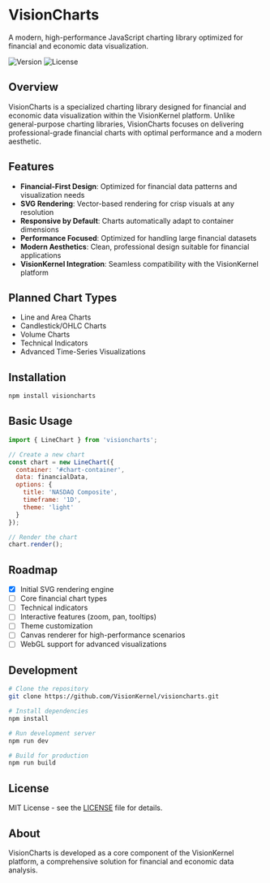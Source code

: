 # VisionCharts

A modern, high-performance JavaScript charting library optimized for financial and economic data visualization.

![Version](https://img.shields.io/badge/version-0.1.0-blue.svg)
![License](https://img.shields.io/badge/license-MIT-green.svg)

## Overview

VisionCharts is a specialized charting library designed for financial and economic data visualization within the VisionKernel platform. Unlike general-purpose charting libraries, VisionCharts focuses on delivering professional-grade financial charts with optimal performance and a modern aesthetic.

## Features

- **Financial-First Design**: Optimized for financial data patterns and visualization needs
- **SVG Rendering**: Vector-based rendering for crisp visuals at any resolution
- **Responsive by Default**: Charts automatically adapt to container dimensions
- **Performance Focused**: Optimized for handling large financial datasets
- **Modern Aesthetics**: Clean, professional design suitable for financial applications
- **VisionKernel Integration**: Seamless compatibility with the VisionKernel platform

## Planned Chart Types

- Line and Area Charts
- Candlestick/OHLC Charts
- Volume Charts
- Technical Indicators
- Advanced Time-Series Visualizations

## Installation

```bash
npm install visioncharts
```

## Basic Usage

```javascript
import { LineChart } from 'visioncharts';

// Create a new chart
const chart = new LineChart({
  container: '#chart-container',
  data: financialData,
  options: {
    title: 'NASDAQ Composite',
    timeframe: '1D',
    theme: 'light'
  }
});

// Render the chart
chart.render();
```

## Roadmap

- [x] Initial SVG rendering engine
- [ ] Core financial chart types
- [ ] Technical indicators
- [ ] Interactive features (zoom, pan, tooltips)
- [ ] Theme customization
- [ ] Canvas renderer for high-performance scenarios
- [ ] WebGL support for advanced visualizations

## Development

```bash
# Clone the repository
git clone https://github.com/VisionKernel/visioncharts.git

# Install dependencies
npm install

# Run development server
npm run dev

# Build for production
npm run build
```

## License

MIT License - see the [LICENSE](LICENSE) file for details.

## About

VisionCharts is developed as a core component of the VisionKernel platform, a comprehensive solution for financial and economic data analysis.